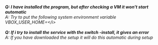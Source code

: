 _**Q: I have installed the program, but after checking a VM it won't start automatic**_<br>
<i>A: Try to put the following system environment variable VBOX_USER_HOME=<path to your virtualbox.xml>\</i><br>
<br>
<i><b>Q: If i try to install the service with the switch -install, it gives an error</b></i><br>
<i>A: If you have downloaded the setup it will do this automatic during setup</i><br>